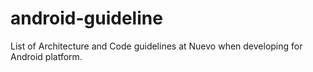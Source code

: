 # android-guideline
List of Architecture and Code guidelines at Nuevo when developing for Android platform.
